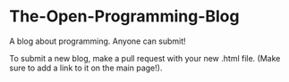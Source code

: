 # The-Open-Programming-Blog
A blog about programming. Anyone can submit!


To submit a new blog, make a pull request with your new .html file. (Make sure to add a link to it on the main page!).
